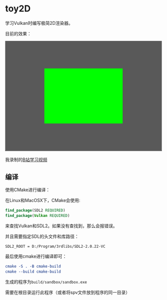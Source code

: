 # toy2D

学习Vulkan时编写极简2D渲染器。

目前的效果：

![snapshot](./snapshot/snapshot.png)

我录制的[B站学习视频](https://www.bilibili.com/video/BV1R44y1M7e2?share_source=copy_web)

## 编译

使用CMake进行编译：

在Linux和MacOSX下，CMake会使用:


```cmake
find_package(SDL2 REQUIRED)
find_package(Vulkan REQUIRED)
```

来查找Vulkan和SDL2。如果没有查找到，那么会报错误。

并且需要指定SDL的头文件和库路径：

```text
SDL2_ROOT = D:/Program/3rdlibs/SDL2-2.0.22-VC
```

最后使用cmake进行编译即可：

```cmake
cmake -S . -B cmake-build
cmake --build cmake-build
```

生成的程序为`build/sandbox/sandbox.exe`


需要在根目录运行此程序（或者将spv文件放到程序的同一目录）
